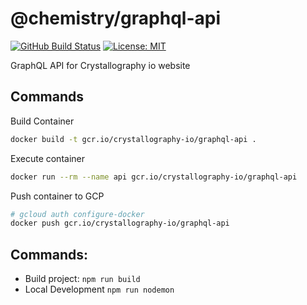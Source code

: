 # @chemistry/graphql-api
[![GitHub Build Status](https://github.com/chemistry/crystallography.io/workflows/CI/badge.svg)](https://github.com/chemistry/crystallography.io/actions?query=workflow%3ACI)
[![License: MIT](https://img.shields.io/badge/License-MIT-gren.svg)](https://opensource.org/licenses/MIT)

GraphQL API for Crystallography io website
## Commands
Build Container
```bash
docker build -t gcr.io/crystallography-io/graphql-api .
```

Execute container
```bash
docker run --rm --name api gcr.io/crystallography-io/graphql-api
```

Push container to GCP
```bash
# gcloud auth configure-docker
docker push gcr.io/crystallography-io/graphql-api
```

## Commands:
  * Build project: `npm run build`
  * Local Development `npm run nodemon`
